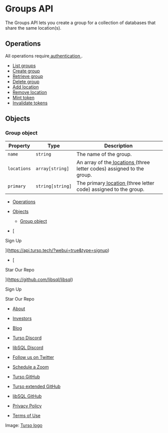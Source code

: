 # Groups API

The Groups API lets you create a group for a collection of databases that share the same location(s).

## Operations​

All operations require[ authentication ](https://docs.turso.tech/reference/platform-rest-api/#authentication).

- [ List groups ](https://docs.turso.tech/reference/platform-rest-api/groups/list-groups)
- [ Create group ](https://docs.turso.tech/reference/platform-rest-api/groups/create-group)
- [ Retrieve group ](https://docs.turso.tech/reference/platform-rest-api/groups/retrieve-group)
- [ Delete group ](https://docs.turso.tech/reference/platform-rest-api/groups/delete-group)
- [ Add location ](https://docs.turso.tech/reference/platform-rest-api/groups/add-location)
- [ Remove location ](https://docs.turso.tech/reference/platform-rest-api/groups/remove-location)
- [ Mint token ](https://docs.turso.tech/reference/platform-rest-api/groups/mint-token)
- [ Invalidate tokens ](https://docs.turso.tech/reference/platform-rest-api/groups/invalidate-tokens)


## Objects​

### Group object​

| Property | Type | Description |
|---|---|---|
|  `name`  |  `string`  | The name of the group. |
|  `locations`  |  `array[string]`  | An array of the[ locations ](https://docs.turso.tech/reference/platform-rest-api/location/get-locations#example)(three letter codes) assigned to the group. |
|  `primary`  |  `string[string]`  | The primary[ location ](https://docs.turso.tech/reference/platform-rest-api/location/get-locations#example)(three letter code) assigned to the group. |


- [ Operations ](https://docs.turso.tech//reference/platform-rest-api/groups/#operations)
- [ Objects ](https://docs.turso.tech//reference/platform-rest-api/groups/#objects)
    - [ Group object ](https://docs.turso.tech//reference/platform-rest-api/groups/#group-object)


- [ 

Sign Up




 ](https://api.turso.tech/?webui=true&type=signup)
- [ 

Star Our Repo






 ](https://github.com/libsql/libsql)


Sign Up

Star Our Repo

- [ About ](https://turso.tech/about-us)
- [ Investors ](https://turso.tech/investors)
- [ Blog ](https://blog.turso.tech)


- [ Turso Discord ](https://discord.com/invite/4B5D7hYwub)
- [ libSQL Discord ](https://discord.gg/VzbXemj6Rg)
- [ Follow us on Twitter ](https://twitter.com/tursodatabase)
- [ Schedule a Zoom ](https://calendly.com/d/gt7-bfd-83n/meet-with-chiselstrike)


- [ Turso GitHub ](https://github.com/tursodatabase/)
- [ Turso extended GitHub ](https://github.com/turso-extended/)
- [ libSQL GitHub ](http://github.com/tursodatabase/libsql)


- [ Privacy Policy ](https://turso.tech/privacy-policy)
- [ Terms of Use ](https://turso.tech/terms-of-use)


Image: [ Turso logo ](https://docs.turso.tech/img/turso.svg)